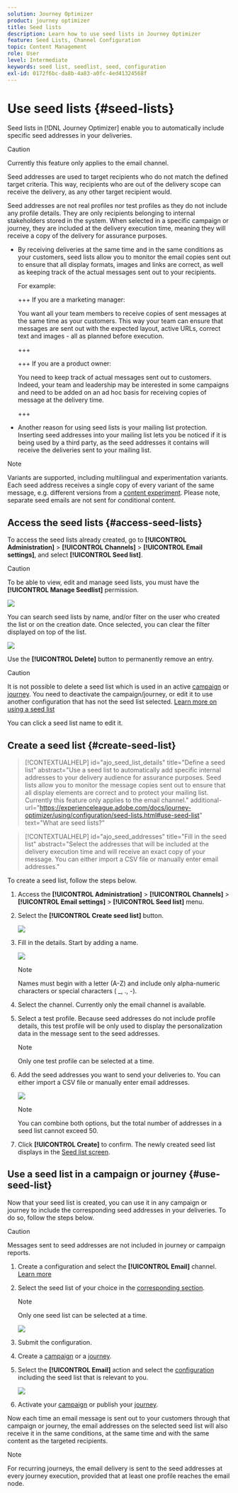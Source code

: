```yaml
---
solution: Journey Optimizer
product: journey optimizer
title: Seed lists
description: Learn how to use seed lists in Journey Optimizer
feature: Seed Lists, Channel Configuration
topic: Content Management
role: User
level: Intermediate
keywords: seed list, seedlist, seed, configuration
exl-id: 0172f6bc-da8b-4a83-a0fc-4ed41324568f
---
```

# Use seed lists {#seed-lists}

Seed lists in [!DNL Journey Optimizer] enable you to automatically include specific seed addresses in your deliveries.

>[!CAUTION]
>
>Currently this feature only applies to the email channel.

Seed addresses are used to target recipients who do not match the defined target criteria. This way, recipients who are out of the delivery scope can receive the delivery, as any other target recipient would.

Seed addresses are not real profiles nor test profiles as they do not include any profile details. They are only recipients belonging to internal stakeholders stored in the system. When selected in a specific campaign or journey, they are included at the delivery execution time, meaning they will receive a copy of the delivery for assurance purposes.

* By receiving deliveries at the same time and in the same conditions as your customers, seed lists allow you to monitor the email copies sent out to ensure that all display formats, images and links are correct, as well as keeping track of the actual messages sent out to your recipients.

    For example:

    +++ If you are a marketing manager:

    You want all your team members to receive copies of sent messages at the same time as your customers. This way your team can ensure that messages are sent out with the expected layout, active URLs, correct text and images - all as planned before execution.

    +++

    +++ If you are a product owner:

    You need to keep track of actual messages sent out to customers. Indeed, your team and leadership may be interested in some campaigns and need to be added on an ad hoc basis for receiving copies of message at the delivery time.

    +++

* Another reason for using seed lists is your mailing list protection. Inserting seed addresses into your mailing list lets you be noticed if it is being used by a third party, as the seed addresses it contains will receive the deliveries sent to your mailing list.

>[!NOTE]
>
>Variants are supported, including multilingual and experimentation variants. Each seed address receives a single copy of every variant of the same message, e.g. different versions from a [content experiment](../content-management/get-started-experiment.md). Please note, separate seed emails are not sent for conditional content.

## Access the seed lists {#access-seed-lists}

To access the seed lists already created, go to **[!UICONTROL Administration]** > **[!UICONTROL Channels]** > **[!UICONTROL Email settings]**, and select **[!UICONTROL Seed list]**.

<!--
>[!CAUTION]
>
>Permissions to view, export and manage the seed lists are restricted to [Journey Administrators](../administration/ootb-product-profiles.md#journey-administrator). Learn more on managing [!DNL Journey Optimizer] users' access rights in [this section](../administration/permissions-overview.md).-->

>[!CAUTION]
>
>To be able to view, edit and manage seed lists, you must have the **[!UICONTROL Manage Seedlist]** permission.

![](assets/seed-list-access.png)

You can search seed lists by name, and/or filter on the user who created the list or on the creation date. Once selected, you can clear the filter displayed on top of the list.

![](assets/seed-list-filtering.png)

Use the **[!UICONTROL Delete]** button to permanently remove an entry.

>[!CAUTION]
>
>It is not possible to delete a seed list which is used in an active [campaign](../campaigns/review-activate-campaign.md) or [journey](../building-journeys/publishing-the-journey.md). You need to deactivate the campaign/journey, or edit it to use another configuration that has not the seed list selected. [Learn more on using a seed list](#use-seed-list)

You can click a seed list name to edit it. <!--Use the **[!UICONTROL Edit]** button to edit a seed list.-->

## Create a seed list {#create-seed-list}

>[!CONTEXTUALHELP]
>id="ajo_seed_list_details"
>title="Define a seed list"
>abstract="Use a seed list to automatically add specific internal addresses to your delivery audience for assurance purposes. Seed lists allow you to monitor the message copies sent out to ensure that all display elements are correct and to protect your mailing list. Currently this feature only applies to the email channel."
>additional-url="https://experienceleague.adobe.com/docs/journey-optimizer/using/configuration/seed-lists.html#use-seed-list" text="What are seed lists?"

>[!CONTEXTUALHELP]
>id="ajo_seed_addresses"
>title="Fill in the seed list"
>abstract="Select the addresses that will be included at the delivery execution time and will receive an exact copy of your message. You can either import a CSV file or manually enter email addresses."

To create a seed list, follow the steps below.

1. Access the **[!UICONTROL Administration]** > **[!UICONTROL Channels]** > **[!UICONTROL Email settings]** > **[!UICONTROL Seed list]** menu.

1. Select the **[!UICONTROL Create seed list]** button.

    ![](assets/seed-list-create-button.png)

1. Fill in the details. Start by adding a name.

    ![](assets/seed-list-details.png)

    >[!NOTE]
    >
    >Names must begin with a letter (A-Z) and include only alpha-numeric characters or special characters ( _, ., -).

1. Select the channel. Currently only the email channel is available.

1. Select a test profile. Because seed addresses do not include profile details, this test profile will be only used to display the personalization data in the message sent to the seed addresses.

    >[!NOTE]
    >
    >Only one test profile can be selected at a time.

1. Add the seed addresses you want to send your deliveries to. You can either import a CSV file or manually enter email addresses.

    ![](assets/seed-list-email-addresses.png)

    >[!NOTE]
    >
    >You can combine both options, but the total number of addresses in a seed list cannot exceed 50.

1. Click **[!UICONTROL Create]** to confirm. The newly created seed list displays in the [Seed list screen](#access-seed-lists).

## Use a seed list in a campaign or journey {#use-seed-list}

Now that your seed list is created, you can use it in any campaign or journey to include the corresponding seed addresses in your deliveries. To do so, follow the steps below.

>[!CAUTION]
>
>Messages sent to seed addresses are not included in journey or campaign reports.

1. Create a configuration and select the **[!UICONTROL Email]** channel. [Learn more](../email/email-settings.md)

1. Select the seed list of your choice in the [corresponding section](../email/email-settings.md#seed-list).

    >[!NOTE]
    >
    >Only one seed list can be selected at a time.

    ![](assets/seed-list-surface.png)

1. Submit the configuration.

1. Create a [campaign](../campaigns/create-campaign.md) or a [journey](../building-journeys/journey-gs.md).

1. Select the **[!UICONTROL Email]** action and select the [configuration](channel-surfaces.md) including the seed list that is relevant to you.

    ![](assets/seed-list-campaign-email.png)

1. Activate your [campaign](../campaigns/review-activate-campaign.md) or publish your [journey](../building-journeys/publishing-the-journey.md).

Now each time an email message is sent out to your customers through that campaign or journey, the email addresses on the selected seed list will also receive it in the same conditions, at the same time and with the same content as the targeted recipients.

>[!NOTE]
>
>For recurring journeys, the email delivery is sent to the seed addresses at every journey execution, provided that at least one profile reaches the email node.
